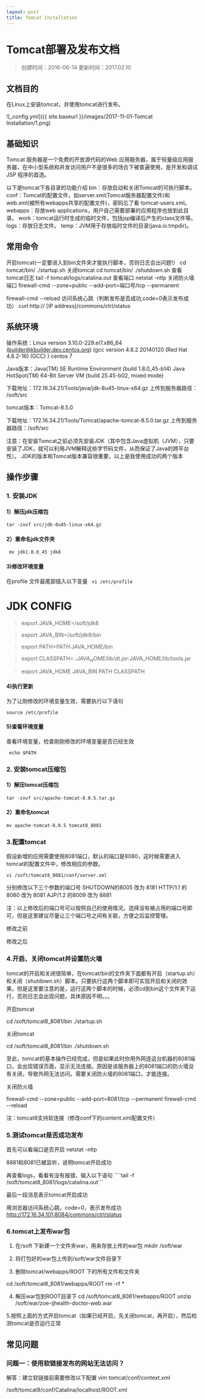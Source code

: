 ```yaml
---
layout: post
title: Tomcat Installation
---
```



# Tomcat部署及发布文档
> 创建时间：2016-06-14
> 更新时间：2017.02.10

## 文档目的
在Linux上安装tomcat，并使用tomcat进行发布。


![_config.yml]({{ site.baseurl }}/images/2017-11-01-Tomcat Installation/1.png)
## 基础知识
Tomcat 服务器是一个免费的开放源代码的Web 应用服务器，属于轻量级应用服务器，在中小型系统和并发访问用户不是很多的场合下被普遍使用，是开发和调试JSP 程序的首选。

以下是tomcat下各目录的功能介绍
bin：存放启动和关闭Tomcat的可执行脚本。
conf：Tomcat的配置文件，如server.xml(Tomcat服务器配置文件)和web.xml(被所有webapps共享的配置文件)，密码忘了看 tomcat-users.xml。
webapps：存放web applications，用户自己需要部署的应用程序也放到此目录。
work：tomcat运行时生成的临时文件，包括jsp编译后产生的class文件等。
logs：存放日志文件。
temp：JVM用于存放临时文件的目录(java.io.tmpdir)。  

## 常用命令
开启tomcat(一定要进入到bin文件夹才能执行脚本，否则日志会出问题!）	cd tomcat/bin/
./startup.sh
关闭tomcat	cd tomcat/bin/
./shutdown.sh
查看tomcat日志	tail  -f  tomcat/logs/catalina.out
查看端口	netstat  -ntlp
关闭防火墙端口	firewall-cmd --zone=public --add-port=端口号/tcp --permanent

firewall-cmd --reload
访问系统心跳（判断发布是否成功,code=0表示发布成功）	curl http:// [IP address]/commons/ctrl/status



## 系统环境
操作系统：Linux version 3.10.0-229.el7.x86_64 (builder@kbuilder.dev.centos.org) (gcc version 		  4.8.2 20140120 (Red Hat 4.8.2-16) (GCC) ) centos 7


Java版本：Java(TM) SE Runtime Environment (build 1.8.0_45-b14)
          Java HotSpot(TM) 64-Bit Server VM (build 25.45-b02, mixed mode)

下载地址：172.16.34.21/Tools/java/jdk-8u45-linux-x64.gz
上传到服务器路径： /soft/src


tomcat版本：Tomcat-8.5.0

下载地址：172.16.34.21/Tools/Tomcat/apache-tomcat-8.5.0.tar.gz
上传到服务器路径：/soft/src


注意：在安装Tomcat之前必须先安装JDK（其中包含Java虚拟机（JVM），只要安装了JDK，就可以利用JVM解释这些字节码文件，从而保证了Java的跨平台性）。
JDK的版本和Tomcat版本兼容很重要，以上是我使用成功的两个版本

## 操作步骤

### 1. 安装JDK
#### 1）解压jdk压缩包

``` tar -zxvf src/jdk-8u45-linux-x64.gz ```
 

#### 2）重命名jdk文件夹

``` mv jdk1.8.0_45 jdk8```

 

#### 3)修改环境变量

在profile 文件最尾部插入以下变量
``` vi /etc/profile```

# JDK CONFIG

> export JAVA_HOME=/soft/jdk8

> export JAVA_BIN=/soft/jdk8/bin

> export PATH=$PATH:$JAVA_HOME/bin

> export CLASSPATH=.:$JAVA_HOME/lib/dt.jar:$JAVA_HOME/lib/tools.jar

> export JAVA_HOME JAVA_BIN PATH CLASSPATH

 

 
#### 4)执行更新

为了让刚修改的环境变量生效，需要执行以下语句

``` source /etc/profile ```

 


#### 5)查看环境变量

查看环境变量，检查刚刚修改的环境变量是否已经生效



``` echo $PATH```

 
### 2. 安装tomcat压缩包
#### 1）解压tomcat压缩包

```tar -zxvf src/apache-tomcat-8.0.5.tar.gz```

 

#### 2）重命名tomcat

```mv apache-tomcat-8.0.5 tomcat8_8081```

 


### 3.配置tomcat
假设新增的应用需要使用8081端口，默认的端口是8080，这时候需要进入tomcat的配置文件中，修改相应的参数。

```vi /soft/tomcat8_8081/conf/server.xml```

分别修改以下三个参数的端口号
SHUTDOWN的8005 改为 8181
HTTP/1.1 的8080 改为 8081
AJP/1.2 的8009 改为 8881

注：以上修改后的端口号可以按照自己的使用情况，选择没有被占用的端口号即可，但是这里建议尽量让三个端口号之间有关联，方便之后监控管理。







修改之前
 
 


修改之后

 
 



### 4.开启、关闭tomcat并设置防火墙
tomcat的开启和关闭很简单，在tomcat/bin的文件夹下面都有开启（startup.sh）和关闭（shutdown.sh）脚本。只要执行这两个脚本即可实现开启和关闭的效果。但是这里要注意的是，运行这两个脚本的时候，必须cd到bin这个文件夹下运行，否则日志会出现问题，具体原因不明。。。


开启tomcat

cd /soft/tomcat8_8081/bin
./startup.sh

 



关闭tomcat

cd /soft/tomcat8_8081/bin
./shutdown.sh
 

至此，tomcat的基本操作已经完成，但是如果此时你用外网连这台机器的8081端口，会出现错误页面，显示无法连接。原因是该服务器上的8081端口的防火墙没有关闭，导致外网无法访问。需要关闭防火墙的8081端口，才能连接。


关闭防火墙

firewall-cmd --zone=public --add-port=8081/tcp --permanent
firewall-cmd --reload

 

注：tomcat8支持软连接（修改conf下的content.xml配置文件）

### 5.测试tomcat是否成功发布

首先可以看端口是否开启
netstat -nltp
 
8881和8081已被监听，说明tomcat开启成功


再查看logs，看看有没有报错，输入以下语句
````tail -f /soft/tomcat8_8081/logs/catalina.out```
 
 
最后一段消息表示tomcat开启成功


用浏览器访问系统心跳，code=0，表示发布成功
http://172.16.34.101:8084/commons/ctrl/status

 
### 6.tomcat上发布war包
1. 在/soft 下新建一个文件夹war，用来存放上传的war包
mkdir /soft/war

2. 将打包好的war包上传到/soft/war文件目录下

3. 删除tomcat/webapps/ROOT 下的所有文件和文件夹

cd /soft/tomcat8_8081/webapps/ROOT
rm -rf *

 

4. 解压war包到ROOT目录下
cd /soft/tomcat8_8081/webapps/ROOT
unzip /soft/war/zoe-ijhealth-doctor-web.war
 

5.按照上面的方式开启tomcat（如果已经开启，先关闭tomcat，再开启），然后检测tomcat是否运行正常


## 常见问题
### 问题一：使用软链接发布的网站无法访问？
解答：建立软链接前需要修改以下配置
vim tomcat/conf/context.xml

 
 

/soft/tomcat9/conf/Catalina/localhost/ROOT.xml 

<?xml version="1.0" encoding="UTF-8"?>
<Context docBase="/home/www/zoe-rus-api" path="" reloadable="false">
    <Resources allowLinking="true"/>
</Context>



